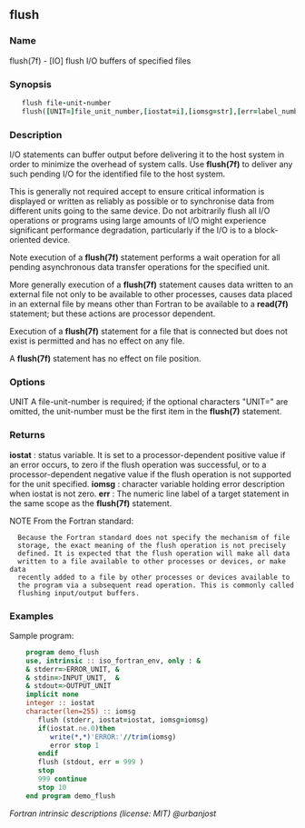 ## flush

### **Name**
   flush(7f) - [IO] flush I/O buffers of specified files
### **Synopsis**
```fortran
   flush file-unit-number
   flush([UNIT=]file_unit_number,[iostat=i],[iomsg=str],[err=label_number])
```
### **Description**

   I/O statements can buffer output before delivering it to the
   host system in order to minimize the overhead of system calls.
   Use **flush(7f)** to deliver any such pending I/O for the identified
   file to the host system.

   This is generally not required accept to ensure critical information
   is displayed or written as reliably as possible or to synchronise
   data from different units going to the same device. Do not arbitrarily
   flush all I/O operations or programs using large amounts of I/O might
   experience significant performance degradation, particularly if the
   I/O is to a block-oriented device.

   Note execution of a **flush(7f)** statement performs a wait operation
   for all pending asynchronous data transfer operations for the
   specified unit.

   More generally execution of a **flush(7f)** statement causes data
   written to an external file not only to be available to other
   processes,  causes data placed in an external file by means other
   than Fortran to be available to a **read(7f)** statement; but these
   actions are processor dependent.

   Execution of a **flush(7f)** statement for a file that is connected
   but does not exist is permitted and has no effect on any file.

   A **flush(7f)** statement has no effect on file position.

### **Options**
   UNIT    A file-unit-number is required; if the optional characters
           "UNIT=" are omitted, the unit-number must be the first
           item in the **flush(7)** statement.

### **Returns**
   **iostat**
   : status variable.
     It is set to a processor-dependent positive value if an
     error occurs, to zero if the flush operation was successful,
     or to a processor-dependent negative value if the flush
     operation is not supported for the unit specified.
   **iomsg**
   : character variable holding error description when iostat
     is not zero.
   **err**
   : The numeric line label of a target statement in the same
     scope as the **flush(7f)** statement.

   NOTE
   From the Fortran standard:

      Because the Fortran standard does not specify the mechanism of file
      storage, the exact meaning of the flush operation is not precisely
      defined. It is expected that the flush operation will make all data
      written to a file available to other processes or devices, or make data
      recently added to a file by other processes or devices available to
      the program via a subsequent read operation. This is commonly called
      flushing input/output buffers.

### **Examples**

Sample program:

```fortran
    program demo_flush
    use, intrinsic :: iso_fortran_env, only : &
    & stderr=>ERROR_UNIT, &
    & stdin=>INPUT_UNIT,  &
    & stdout=>OUTPUT_UNIT
    implicit none
    integer :: iostat
    character(len=255) :: iomsg
       flush (stderr, iostat=iostat, iomsg=iomsg)
       if(iostat.ne.0)then
          write(*,*)'ERROR:'//trim(iomsg)
          error stop 1
       endif
       flush (stdout, err = 999 )
       stop
       999 continue
       stop 10
    end program demo_flush
```
 _Fortran intrinsic descriptions (license: MIT) \@urbanjost_
